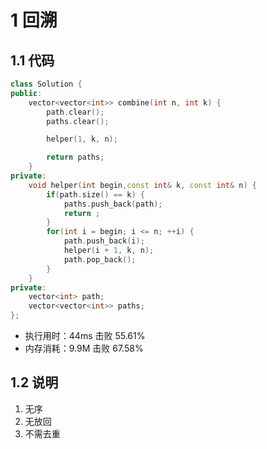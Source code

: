 # 1 回溯
## 1.1 代码
```C++
class Solution {
public:
    vector<vector<int>> combine(int n, int k) {
        path.clear();
        paths.clear();

        helper(1, k, n);

        return paths;
    }
private:
    void helper(int begin,const int& k, const int& n) {
        if(path.size() == k) {
            paths.push_back(path);
            return ;
        }
        for(int i = begin; i <= n; ++i) {
            path.push_back(i);
            helper(i + 1, k, n);
            path.pop_back();
        }
    }
private:
    vector<int> path;
    vector<vector<int>> paths;
};
```
+ 执行用时：44ms            击败 55.61%
+ 内存消耗：9.9M            击败 67.58%

## 1.2 说明
1) 无序
2) 无放回
3) 不需去重